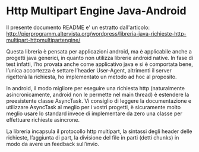 # Http Multipart Engine Java-Android
Il presente documento README e' un estratto dall'articolo: http://pierprogramm.altervista.org/wordpress/libreria-java-richieste-http-multipart-httpmultipartengine/

Questa libreria è pensata per applicazioni android, ma è applicabile anche a progetti java generici, in quanto non utilizza librerie android native. In fase di test infatti, l’ho provata anche come applicativo java e si è comportata bene, l’unica accortezza è settare l’header User-Agent, altrimenti il server rigetterà la richiesta, ho implementato un metodo ad hoc al proposito.

In android, il modo migliore per eseguire una richiesta http (naturalmente asincronicamente, android non le permette nel main thread) è estendere la preesistente classe AsyncTask. Vi consiglio di leggere la documentazione e utilizzare AsyncTask al meglio per i vostri progetti, è sicuramente molto meglio usare lo standard invece di implementare da zero una classe per effettuare richieste asincrone.

La libreria incapsula il protocollo http multipart, la sintassi degli header delle richieste, l’aggiunta di part, la divisione del file in parti (detti chunks) in modo da avere un feedback sull’invio.
 
